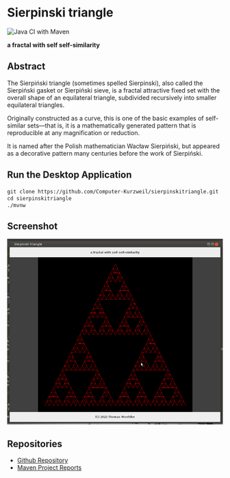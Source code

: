 # Sierpinski triangle

![Java CI with Maven](https://github.com/Computer-Kurzweil/sierpinskitriangle/workflows/Java%20CI%20with%20Maven/badge.svg)

**a fractal with self self-similarity**

## Abstract

The Sierpiński triangle (sometimes spelled Sierpinski),
also called the Sierpiński gasket or Sierpiński sieve, is a fractal attractive fixed set with the
overall shape of an equilateral triangle, subdivided recursively into smaller equilateral triangles.

Originally constructed as a curve, this is one of the basic examples of self-similar sets—that is,
it is a mathematically generated pattern that is reproducible at any magnification or reduction.

It is named after the Polish mathematician Wacław Sierpiński, but appeared as a decorative pattern
many centuries before the work of Sierpiński.

## Run the Desktop Application

```
git clone https://github.com/Computer-Kurzweil/sierpinskitriangle.git
cd sierpinskitriangle
./mvnw
```

## Screenshot

![Later Screen](src/main/resources/img/screen01.png)


## Repositories
* [Github Repository](https://github.com/Computer-Kurzweil/sierpinskitriangle)
* [Maven Project Reports](https://java.woehlke.org/sierpinskitriangle/)
